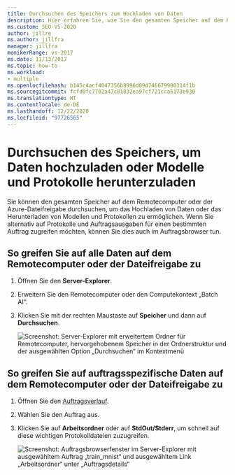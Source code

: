 ```yaml
---
title: Durchsuchen des Speichers zum Hochladen von Daten
description: Hier erfahren Sie, wie Sie den gesamten Speicher auf dem Remotecomputer oder der Azure-Dateifreigabe durchsuchen können, um das Hochladen von Daten oder das Herunterladen von Modellen und Protokollen zu ermöglichen.
ms.custom: SEO-VS-2020
author: jillre
ms.author: jillfra
manager: jillfra
monikerRange: vs-2017
ms.date: 11/13/2017
ms.topic: how-to
ms.workload:
- multiple
ms.openlocfilehash: b145c4acf4047356b8996d09d746679900314f1b
ms.sourcegitcommit: fcfd0fc7702a47c81832ea97cf721cca5173e930
ms.translationtype: HT
ms.contentlocale: de-DE
ms.lasthandoff: 12/22/2020
ms.locfileid: "97726565"
---
```

# <a name="browse-storage-to-upload-data-or-download-models-and-logs"></a>Durchsuchen des Speichers, um Daten hochzuladen oder Modelle und Protokolle herunterzuladen

Sie können den gesamten Speicher auf dem Remotecomputer oder der Azure-Dateifreigabe durchsuchen, um das Hochladen von Daten oder das Herunterladen von Modellen und Protokollen zu ermöglichen. Wenn Sie alternativ auf Protokolle und Auftragsausgaben für einen bestimmten Auftrag zugreifen möchten, können Sie dies auch im Auftragsbrowser tun.

## <a name="to-access-all-data-on-the-remote-machine-or-file-share"></a>So greifen Sie auf alle Daten auf dem Remotecomputer oder der Dateifreigabe zu

1. Öffnen Sie den **Server-Explorer**.
2. Erweitern Sie den Remotecomputer oder den Computekontext „Batch AI“.
3. Klicken Sie mit der rechten Maustaste auf **Speicher** und dann auf **Durchsuchen**.

    ![Screenshot: Server-Explorer mit erweitertem Ordner für Remotecomputer, hervorgehobenem Speicher in der Ordnerstruktur und der ausgewählten Option „Durchsuchen“ im Kontextmenü](media/manage-storage/browse-storage.png)

## <a name="to-access-job-specific-data-on-the-remote-machine-or-file-share"></a>So greifen Sie auf auftragsspezifische Daten auf dem Remotecomputer oder der Dateifreigabe zu

1. Öffnen Sie den [Auftragsverlauf](job-details.md).
2. Wählen Sie den Auftrag aus.
3. Klicken Sie auf **Arbeitsordner** oder auf **StdOut/Stderr**, um schnell auf diese wichtigen Protokolldateien zuzugreifen.

    ![Screenshot: Auftragsbrowserfenster im Server-Explorer mit ausgewähltem Auftrag „train_mnist“ und ausgewähltem Link „Arbeitsordner“ unter „Auftragsdetails“](media/manage-storage/job-workingfolder.png)
